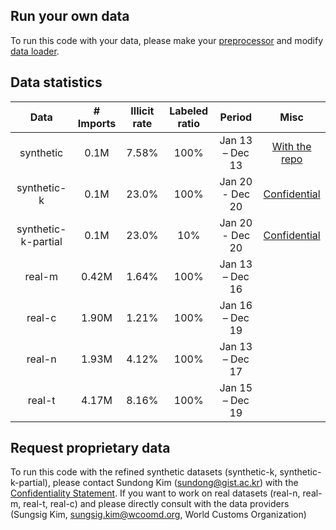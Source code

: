## Run your own data
To run this code with your data, please make your [preprocessor](./preprocessors_raw_data) and modify [data loader](../dataset.py).

## Data statistics
|Data       |# Imports |Illicit rate| Labeled ratio |  Period           | Misc          |
|:---------:|:--------:|:----------:|:----------:|:----------------:|:-------------:|
| synthetic   | 0.1M     | 7.58%      | 100% | Jan 13 – Dec 13  |[With the repo](./synthetic-imports-declarations.csv)|
| synthetic-k | 0.1M     | 23.0%      | 100% | Jan 20 - Dec 20  |[Confidential](https://drive.google.com/drive/folders/1NuA1fOFpVruUIVHHtoSzm_XSWh7pAEAH?usp=sharing)   |
| synthetic-k-partial | 0.1M     | 23.0%      | 10% | Jan 20 - Dec 20  |[Confidential](https://drive.google.com/drive/folders/1NuA1fOFpVruUIVHHtoSzm_XSWh7pAEAH?usp=sharing)   |
| real-m      | 0.42M    | 1.64%      | 100% | Jan 13 – Dec 16  |  |
| real-c      | 1.90M    | 1.21%      | 100% | Jan 16 – Dec 19  |  |
| real-n      | 1.93M    | 4.12%      | 100% | Jan 13 – Dec 17  |  |
| real-t      | 4.17M    | 8.16%      | 100% | Jan 15 – Dec 19  |  |

## Request proprietary data
To run this code with the refined synthetic datasets (synthetic-k, synthetic-k-partial), please contact Sundong Kim (sundong@gist.ac.kr) with the [Confidentiality Statement](./Confidentiality_Statement.docx). If you want to work on real datasets (real-n, real-m, real-t, real-c) and please directly consult with the data providers (Sungsig Kim, sungsig.kim@wcoomd.org, World Customs Organization)



